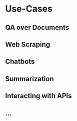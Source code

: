 # Use-Cases 
## QA over Documents
## Web Scraping
## Chatbots
## Summarization
## Interacting with APIs
## ...